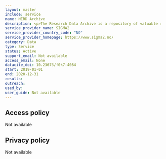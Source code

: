 ```yaml
---
layout: master
include: service
name: NIRD Archive
description: <p>The Research Data Archive is a repository of valuable research data. The Research Data Archive provides users opportunities to archive, publish and share their data openly.</p>
service_provider_name: SIGMA2
service_provider_country_code: "NO"
service_provider_homepage: https://www.sigma2.no/
category: Data
type: Service
status: Active
support_email: Not available
access_email: None
datacite_doi: 10.23673/f0k7-4084
start: 2019-01-01
end: 2020-12-31
results:
outreach:
used_by: 
user_guide: Not available
---
```



## Access policy
Not available

## Privacy policy
Not available
